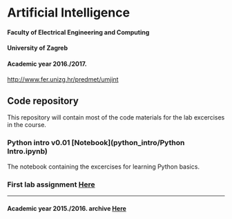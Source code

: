 # Artificial Intelligence
#### Faculty of Electrical Engineering and Computing
#### University of Zagreb
#### Academic year 2016./2017.
http://www.fer.unizg.hr/predmet/umjint

## Code repository
This repository will contain most of the code materials for the lab excercises in the course.

### Python intro v0.01 [Notebook](python_intro/Python Intro.ipynb)
The notebook containing the excercises for learning Python basics.

### First lab assignment [Here](lab1/)

---------------------------------------------------------------------------------------------

#### Academic year 2015./2016. archive [Here](AY2015-16/)
